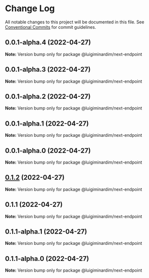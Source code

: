 # Change Log

All notable changes to this project will be documented in this file.
See [Conventional Commits](https://conventionalcommits.org) for commit guidelines.

## 0.0.1-alpha.4 (2022-04-27)

**Note:** Version bump only for package @luigiminardim/next-endpoint

## 0.0.1-alpha.3 (2022-04-27)

**Note:** Version bump only for package @luigiminardim/next-endpoint

## 0.0.1-alpha.2 (2022-04-27)

**Note:** Version bump only for package @luigiminardim/next-endpoint

## 0.0.1-alpha.1 (2022-04-27)

**Note:** Version bump only for package @luigiminardim/next-endpoint

## 0.0.1-alpha.0 (2022-04-27)

**Note:** Version bump only for package @luigiminardim/next-endpoint

## [0.1.2](https://github.com/luigiminardim/next-endpoint/compare/v0.1.1...v0.1.2) (2022-04-27)

**Note:** Version bump only for package @luigiminardim/next-endpoint

## 0.1.1 (2022-04-27)

**Note:** Version bump only for package @luigiminardim/next-endpoint

## 0.1.1-alpha.1 (2022-04-27)

**Note:** Version bump only for package @luigiminardim/next-endpoint

## 0.1.1-alpha.0 (2022-04-27)

**Note:** Version bump only for package @luigiminardim/next-endpoint
